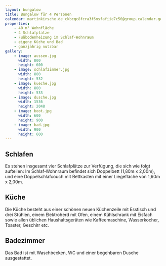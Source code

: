 ```yaml
---
layout: bungalow
title: Bungalow für 4 Personen
calendar: martinkirsche.de_ckbcqc8fcra3f6nsfafiie7c50@group.calendar.google.com
properties:
    - 40 m² Wohnfläche
    - 4 Schlafplätze
    - Fußbodenheizung im Schlaf-Wohnraum
    - eigene Küche und Bad
    - ganzjährig nutzbar
gallery:
    - image: aussen.jpg
      width: 800
      height: 600
    - image: schlafzimmer.jpg
      width: 800
      height: 532
    - image: kueche.jpg
      width: 800
      height: 533
    - image: dusche.jpg
      width: 1536
      height: 2048
    - image: boot.jpg
      width: 600
      height: 900
    - image: bad.jpg
      width: 900
      height: 600
---
```


## Schlafen

Es stehen insgesamt vier Schlafplätze zur Verfügung, die sich wie folgt aufteilen: Im Schlaf-Wohnraum befindet sich Doppelbett (1,80m x 2,00m), und eine Doppelschlafcouch mit Bettkasten mit einer Liegefläche von 1,60m x 2,00m.

## Küche

Die Küche besteht aus einer schönen neuen Küchenzeile mit Esstisch und drei Stühlen, einem Elektroherd mit Ofen, einem Kühlschrank mit Eisfach sowie allen üblichen Haushaltsgeräten wie Kaffeemaschine, Wasserkocher, Toaster, Geschirr etc.

## Badezimmer

Das Bad ist mit Waschbecken, WC und einer begehbaren Dusche ausgestattet.
